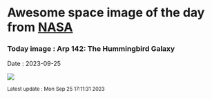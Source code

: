 
# Awesome space image of the day from [NASA](https://api.nasa.gov/)

### Today image : Arp 142: The Hummingbird Galaxy
Date : 2023-09-25

![](https://apod.nasa.gov/apod/image/2309/Arp142_HubbleChakrabarti_960.jpg)

<small>Latest update : Mon Sep 25 17:11:31 2023</small>
        